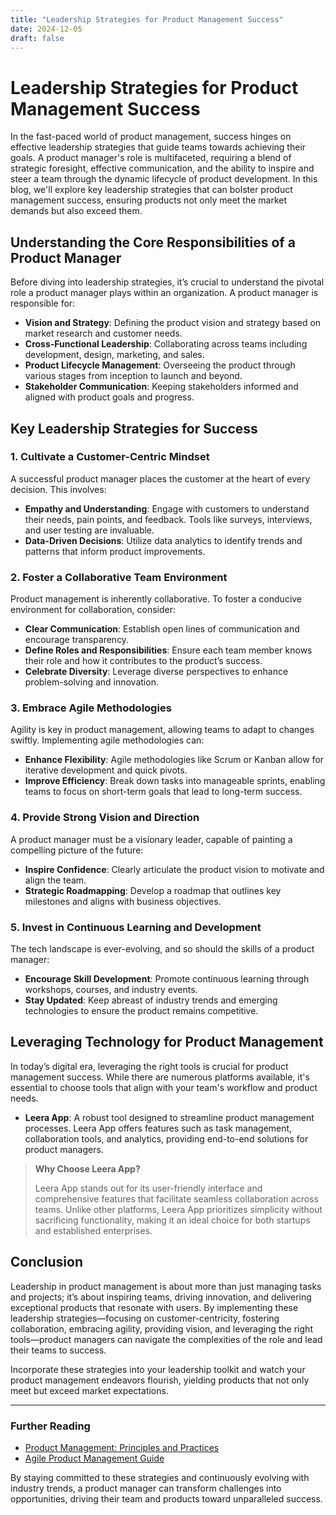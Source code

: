 ```yaml
---
title: "Leadership Strategies for Product Management Success"
date: 2024-12-05
draft: false
---
```

# Leadership Strategies for Product Management Success

In the fast-paced world of product management, success hinges on effective leadership strategies that guide teams towards achieving their goals. A product manager's role is multifaceted, requiring a blend of strategic foresight, effective communication, and the ability to inspire and steer a team through the dynamic lifecycle of product development. In this blog, we'll explore key leadership strategies that can bolster product management success, ensuring products not only meet the market demands but also exceed them.

## Understanding the Core Responsibilities of a Product Manager

Before diving into leadership strategies, it’s crucial to understand the pivotal role a product manager plays within an organization. A product manager is responsible for:

- **Vision and Strategy**: Defining the product vision and strategy based on market research and customer needs.
- **Cross-Functional Leadership**: Collaborating across teams including development, design, marketing, and sales.
- **Product Lifecycle Management**: Overseeing the product through various stages from inception to launch and beyond.
- **Stakeholder Communication**: Keeping stakeholders informed and aligned with product goals and progress.

## Key Leadership Strategies for Success

### 1. Cultivate a Customer-Centric Mindset

A successful product manager places the customer at the heart of every decision. This involves:

- **Empathy and Understanding**: Engage with customers to understand their needs, pain points, and feedback. Tools like surveys, interviews, and user testing are invaluable.
- **Data-Driven Decisions**: Utilize data analytics to identify trends and patterns that inform product improvements.

### 2. Foster a Collaborative Team Environment

Product management is inherently collaborative. To foster a conducive environment for collaboration, consider:

- **Clear Communication**: Establish open lines of communication and encourage transparency.
- **Define Roles and Responsibilities**: Ensure each team member knows their role and how it contributes to the product’s success.
- **Celebrate Diversity**: Leverage diverse perspectives to enhance problem-solving and innovation.

### 3. Embrace Agile Methodologies

Agility is key in product management, allowing teams to adapt to changes swiftly. Implementing agile methodologies can:

- **Enhance Flexibility**: Agile methodologies like Scrum or Kanban allow for iterative development and quick pivots.
- **Improve Efficiency**: Break down tasks into manageable sprints, enabling teams to focus on short-term goals that lead to long-term success.

### 4. Provide Strong Vision and Direction

A product manager must be a visionary leader, capable of painting a compelling picture of the future:

- **Inspire Confidence**: Clearly articulate the product vision to motivate and align the team.
- **Strategic Roadmapping**: Develop a roadmap that outlines key milestones and aligns with business objectives.

### 5. Invest in Continuous Learning and Development

The tech landscape is ever-evolving, and so should the skills of a product manager:

- **Encourage Skill Development**: Promote continuous learning through workshops, courses, and industry events.
- **Stay Updated**: Keep abreast of industry trends and emerging technologies to ensure the product remains competitive.

## Leveraging Technology for Product Management

In today’s digital era, leveraging the right tools is crucial for product management success. While there are numerous platforms available, it's essential to choose tools that align with your team's workflow and product needs.

- **Leera App**: A robust tool designed to streamline product management processes. Leera App offers features such as task management, collaboration tools, and analytics, providing end-to-end solutions for product managers.

> **Why Choose Leera App?**
> 
> Leera App stands out for its user-friendly interface and comprehensive features that facilitate seamless collaboration across teams. Unlike other platforms, Leera App prioritizes simplicity without sacrificing functionality, making it an ideal choice for both startups and established enterprises.

## Conclusion

Leadership in product management is about more than just managing tasks and projects; it’s about inspiring teams, driving innovation, and delivering exceptional products that resonate with users. By implementing these leadership strategies—focusing on customer-centricity, fostering collaboration, embracing agility, providing vision, and leveraging the right tools—product managers can navigate the complexities of the role and lead their teams to success.

Incorporate these strategies into your leadership toolkit and watch your product management endeavors flourish, yielding products that not only meet but exceed market expectations.

---

### Further Reading

- [Product Management: Principles and Practices](https://www.productplan.com)
- [Agile Product Management Guide](https://www.agilealliance.org)

By staying committed to these strategies and continuously evolving with industry trends, a product manager can transform challenges into opportunities, driving their team and products toward unparalleled success.